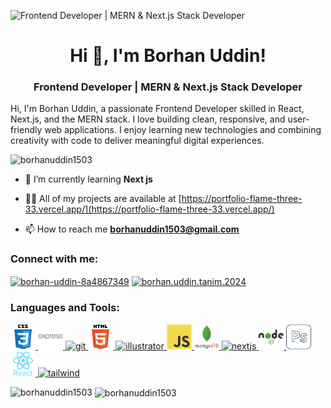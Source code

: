 
![Frontend Developer | MERN & Next.js Stack Developer](https://i.ibb.co.com/XZ2HPv3K/github-cover.png)

<h1 align="center">Hi 👋, I'm Borhan Uddin!</h1>
<h3 align="center">Frontend Developer | MERN & Next.js Stack Developer</h3>
Hi, I'm Borhan Uddin, a passionate Frontend Developer skilled in React, Next.js, and the MERN stack. I love building clean, responsive, and user-friendly web applications. I enjoy learning new technologies and combining creativity with code to deliver meaningful digital experiences.
<p align="left"> <img src="https://komarev.com/ghpvc/?username=borhanuddin1503&label=Profile%20views&color=0e75b6&style=flat" alt="borhanuddin1503" /> </p>

- 🌱 I’m currently learning **Next js**

- 👨‍💻 All of my projects are available at [https://portfolio-flame-three-33.vercel.app/](https://portfolio-flame-three-33.vercel.app/)

- 📫 How to reach me **borhanuddin1503@gmail.com**

<h3 align="left">Connect with me:</h3>
<p align="left">
<a href="https://linkedin.com/in/borhan-uddin-8a4867349" target="blank"><img align="center" src="https://raw.githubusercontent.com/rahuldkjain/github-profile-readme-generator/master/src/images/icons/Social/linked-in-alt.svg" alt="borhan-uddin-8a4867349" height="30" width="40" /></a>
<a href="https://fb.com/borhan.uddin.tanim.2024" target="blank"><img align="center" src="https://raw.githubusercontent.com/rahuldkjain/github-profile-readme-generator/master/src/images/icons/Social/facebook.svg" alt="borhan.uddin.tanim.2024" height="30" width="40" /></a>
</p>

<h3 align="left">Languages and Tools:</h3>
<p align="left"> <a href="https://www.w3schools.com/css/" target="_blank" rel="noreferrer"> <img src="https://raw.githubusercontent.com/devicons/devicon/master/icons/css3/css3-original-wordmark.svg" alt="css3" width="40" height="40"/> </a> <a href="https://expressjs.com" target="_blank" rel="noreferrer"> <img src="https://raw.githubusercontent.com/devicons/devicon/master/icons/express/express-original-wordmark.svg" alt="express" width="40" height="40"/> </a> <a href="https://git-scm.com/" target="_blank" rel="noreferrer"> <img src="https://www.vectorlogo.zone/logos/git-scm/git-scm-icon.svg" alt="git" width="40" height="40"/> </a> <a href="https://www.w3.org/html/" target="_blank" rel="noreferrer"> <img src="https://raw.githubusercontent.com/devicons/devicon/master/icons/html5/html5-original-wordmark.svg" alt="html5" width="40" height="40"/> </a> <a href="https://www.adobe.com/in/products/illustrator.html" target="_blank" rel="noreferrer"> <img src="https://www.vectorlogo.zone/logos/adobe_illustrator/adobe_illustrator-icon.svg" alt="illustrator" width="40" height="40"/> </a> <a href="https://developer.mozilla.org/en-US/docs/Web/JavaScript" target="_blank" rel="noreferrer"> <img src="https://raw.githubusercontent.com/devicons/devicon/master/icons/javascript/javascript-original.svg" alt="javascript" width="40" height="40"/> </a> <a href="https://www.mongodb.com/" target="_blank" rel="noreferrer"> <img src="https://raw.githubusercontent.com/devicons/devicon/master/icons/mongodb/mongodb-original-wordmark.svg" alt="mongodb" width="40" height="40"/> </a> <a href="https://nextjs.org/" target="_blank" rel="noreferrer"> <img src="https://cdn.worldvectorlogo.com/logos/nextjs-2.svg" alt="nextjs" width="40" height="40"/> </a> <a href="https://nodejs.org" target="_blank" rel="noreferrer"> <img src="https://raw.githubusercontent.com/devicons/devicon/master/icons/nodejs/nodejs-original-wordmark.svg" alt="nodejs" width="40" height="40"/> </a> <a href="https://www.photoshop.com/en" target="_blank" rel="noreferrer"> <img src="https://raw.githubusercontent.com/devicons/devicon/master/icons/photoshop/photoshop-line.svg" alt="photoshop" width="40" height="40"/> </a> <a href="https://reactjs.org/" target="_blank" rel="noreferrer"> <img src="https://raw.githubusercontent.com/devicons/devicon/master/icons/react/react-original-wordmark.svg" alt="react" width="40" height="40"/> </a> <a href="https://tailwindcss.com/" target="_blank" rel="noreferrer"> <img src="https://www.vectorlogo.zone/logos/tailwindcss/tailwindcss-icon.svg" alt="tailwind" width="40" height="40"/> </a> </p>

<p><img align="left" src="https://github-readme-stats.vercel.app/api/top-langs?username=borhanuddin1503&show_icons=true&locale=en&layout=compact" alt="borhanuddin1503" /></p>

<p>&nbsp;<img align="center" src="https://github-readme-stats.vercel.app/api?username=borhanuddin1503&show_icons=true&locale=en" alt="borhanuddin1503" /></p>
